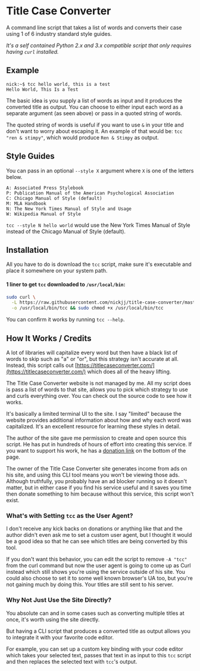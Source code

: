 # Title Case Converter

A command line script that takes a list of words and converts their case using
1 of 6 industry standard style guides.

*It's a self contained Python 2.x and 3.x compatible script that only requires
having `curl` installed.*

## Example

```
nick:~$ tcc hello world, this is a test
Hello World, This Is a Test
```

The basic idea is you supply a list of words as input and it produces the
converted title as output.  You can choose to either input each word as a
separate argument (as seen above) or pass in a quoted string of words.

The quoted string of words is useful if you want to use `&` in your title and
don't want to worry about escaping it. An example of that would be: `tcc "ren
& stimpy"`, which would produce `Ren & Stimpy` as output.

## Style Guides

You can pass in an optional `--style X` argument where `X` is one of the
letters below.

```
A: Associated Press Stylebook
P: Publication Manual of the American Psychological Association
C: Chicago Manual of Style (default)
M: MLA Handbook
N: The New York Times Manual of Style and Usage
W: Wikipedia Manual of Style
```

`tcc --style N hello world` would use the New York Times Manual of Style
instead of the Chicago Manual of Style (default).

## Installation

All you have to do is download the `tcc` script, make sure it's executable
and place it somewhere on your system path.

#### 1 liner to get `tcc` downloaded to `/usr/local/bin`:

```sh
sudo curl \
  -L https://raw.githubusercontent.com/nickjj/title-case-converter/master/tcc \
  -o /usr/local/bin/tcc && sudo chmod +x /usr/local/bin/tcc
```

You can confirm it works by running `tcc --help`.

## How It Works / Credits 

A lot of libraries will capitalize every word but then have a black list of
words to skip such as "a" or "or", but this strategy isn't accurate at all.
Instead, this script calls out
[https://titlecaseconverter.com/](https://titlecaseconverter.com/) which does
all of the heavy lifting.

The Title Case Converter website is not managed by me. All my script does is
pass a list of words to that site, allows you to pick which strategy to use and
curls everything over. You can check out the source code to see how it works.

It's basically a limited terminal UI to the site. I say "limited" because the
website provides additional information about how and why each word was
capitalized. It's an excellent resource for learning these styles in detail.

The author of the site gave me permission to create and open source this script.
He has put in hundreds of hours of effort into creating this service. If you
want to support his work, he has a
[donation link](https://titlecaseconverter.com/) on the bottom of the page.

The owner of the Title Case Converter site generates income from
ads on his site, and using this CLI tool means you won't be viewing those ads.
Although truthfully, you probably have an ad blocker running so it doesn't
matter, but in either case if you find his service useful and it saves you time
then donate something to him because without this service, this script won't
exist.

### What's with Setting `tcc` as the User Agent?

I don't receive any kick backs on donations or anything like that and the
author didn't even ask me to set a custom user agent, but I thought it would
be a good idea so that he can see which titles are being converted by this tool.

If you don't want this behavior, you can edit the script to remove `-A "tcc"`
from the curl command but now the user agent is going to come up as Curl
instead which still shows you're using the service outside of his site. You
could also choose to set it to some well known browser's UA too, but you're not
gaining much by doing this. Your titles are still sent to his server.

### Why Not Just Use the Site Directly?

You absolute can and in some cases such as converting multiple titles at once,
it's worth using the site directly.

But having a CLI script that produces a converted title as output allows you to
integrate it with your favorite code editor.

For example, you can set up a custom key binding with your code editor which
takes your selected text, passes that text in as input to this `tcc` script
and then replaces the selected text with `tcc`'s output.
